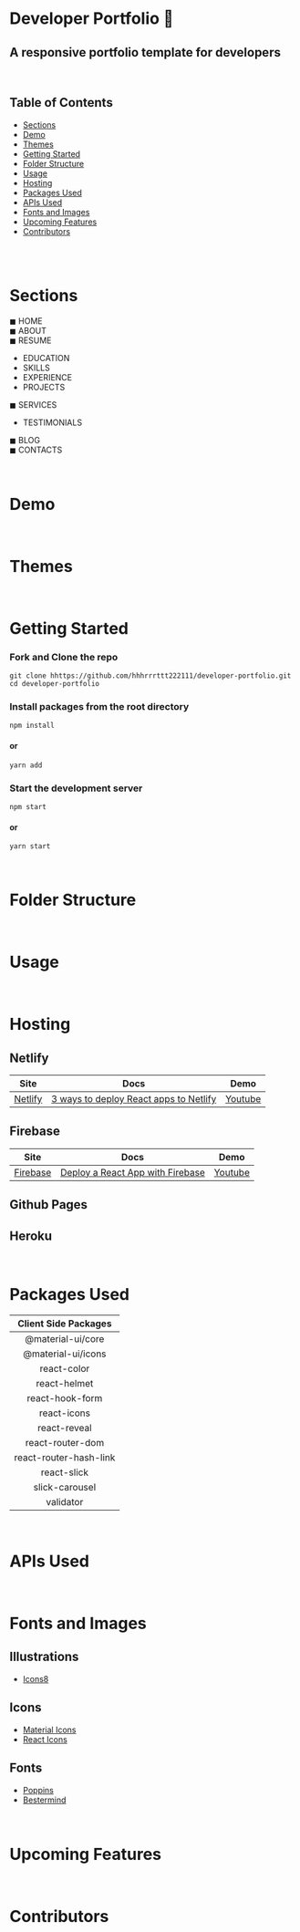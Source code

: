 # Developer Portfolio 👾
## A responsive portfolio template for developers

<br />

## Table of Contents
- [Sections](#sections)
- [Demo](#demo)
- [Themes](#themes)
- [Getting Started](#getting-started)
- [Folder Structure](#folder-structure)
- [Usage](#usage)
- [Hosting](#hosting)
- [Packages Used](#packages-used)
- [APIs Used](#apis-used)
- [Fonts and Images](#fonts-and-images)
- [Upcoming Features](#upcoming-features)
- [Contributors](#contributors)

<br /><br />


# Sections
◼ HOME <br />
◼ ABOUT <br />
◼ RESUME
- EDUCATION
- SKILLS
- EXPERIENCE
- PROJECTS <br />

◼ SERVICES 
- TESTIMONIALS <br />

◼ BLOG <br />
◼ CONTACTS <br />

<br />

# Demo


<br />

# Themes


<br />

# Getting Started
### Fork and Clone the repo

```
git clone hhttps://github.com/hhhrrrttt222111/developer-portfolio.git
cd developer-portfolio
```
### Install packages from the root directory
```
npm install
```
#### or
```
yarn add
```
### Start the development server
```
npm start
```
#### or
```
yarn start
```
<br />

# Folder Structure


<br />

# Usage


<br />

# Hosting
## Netlify
| Site   | Docs  | Demo  |
| :-------------: |:-------------: |:-------------: |
| [Netlify](https://www.netlify.com/) | [3 ways to deploy React apps to Netlify](https://blog.logrocket.com/3-ways-to-deploy-react-apps-to-netlify/) | [Youtube](https://www.youtube.com/watch?v=sGBdp9r2GSg) |
## Firebase
| Site   | Docs  | Demo  |
| :-------------: |:-------------: |:-------------: |
| [Firebase](https://firebase.google.com/docs/hosting) | [Deploy a React App with Firebase](https://medium.com/swlh/how-to-deploy-a-react-app-with-firebase-hosting-98063c5bf425) | [Youtube](https://www.youtube.com/watch?v=1wZw7RvXPRU) |



## Github Pages

## Heroku


<br />

# Packages Used

| Client Side Packages  |
| :-------------: |
| @material-ui/core  |
| @material-ui/icons  |
| react-color |
| react-helmet  |
| react-hook-form |
| react-icons  |
| react-reveal |
| react-router-dom  |
| react-router-hash-link  |
| react-slick  |
| slick-carousel |
| validator |


<br />

# APIs Used



<br />

# Fonts and Images

## Illustrations
- [Icons8](https://icons8.com/illustrations/styles)

## Icons
- [Material Icons](https://material-ui.com/components/material-icons/)
- [React Icons](https://react-icons.github.io/react-icons/)

## Fonts
- [Poppins](https://fonts.google.com/specimen/Poppins)
- [Bestermind](https://www.dafont.com/bestermind.font)

<br />

# Upcoming Features



<br />

# Contributors